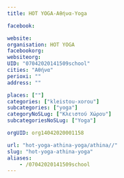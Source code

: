 ```yaml
---
title: HOT YOGA-Αθήνα-Yoga

facebook:

website:
organisation: HOT YOGA
facebookorg:
websiteorg:
UID: "07042020141509school"
cities: "Αθήνα"
perioxi: ""
address: ""

places: [""]
categories: ["kleistou-xorou"]
subcategories: ["yoga"]
categoryNoSLug: ["Κλειστού Χώρου"]
subcategoriesNoSLug: ["Yoga"]

orgUID: org14042020001158

url: "hot-yoga-athina-yoga/athina//"
slug: "hot-yoga-athina-yoga"
aliases:
    - /07042020141509school
---
```





